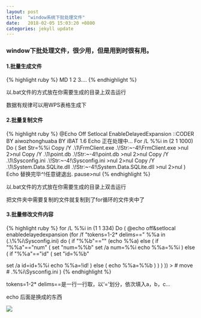 ```yaml
---
layout: post
title:  "window系统下批处理文件"
date:   2018-02-05 15:03:20 +0800
categories: jekyll update
---
```

<div>
	<h3>window下批处理文件，很少用，但是用到时很有用。</h3>
	<h4>1.批量生成文件</h4>
	{% highlight ruby %}
	  MD 1 2 3....
	{% endhighlight %}
	<p>以.bat文件的方式放在你需要生成的目录上双击运行</p>
	<p>数据有规律可以用WPS表格生成下</p>
	<h4>2.批量复制文件</h4>
	{% highlight ruby %}
	  @Echo Off
	Setlocal EnableDelayedExpansion
	::CODER BY aiwozhonghuaba BY iBAT 1.6
	Echo 正在处理中...
	For /L %%i in (2 1 1000) Do (
    Set Str=%%i
 	Copy /Y .\1\FrmClient.exe .\!Str:~-4!\FrmClient.exe >nul 2>nul   
 	Copy /Y .\1\point.db .\!Str:~-4!\point.db >nul 2>nul   
 	Copy /Y .\1\Sysconfig.ini .\!Str:~-4!\Sysconfig.ini >nul 2>nul   
	Copy /Y .\1\System.Data.SQLite.dll  .\!Str:~-4!\System.Data.SQLite.dll  >nul 2>nul
	)
	Echo 替换完毕^!任意键退出.
	pause>nul
	{% endhighlight %}
	<p>以.bat文件的方式放在你需要生成的目录上双击运行</p>
	<p>把文件夹中需要复制的文件就复制到了for循环的文件夹中了</p>
	<h4>3.批量修改文件内容</h4>
	{% highlight ruby %}
for /L %%i in (1 1 334) Do (
@echo off&setlocal enabledelayedexpansion
(for /f "tokens=1-2* delims==" %%a in (.\%%i\Sysconfig.ini) do (
if "%%b"=="" (echo %%a) else (
if "%%a"=="num" (
set "num=%%b"
set /a num=%%i
echo %%a=%%i
) else (
if "%%a"=="id" (
set "id=%%b"

set /a id=id+%%i
echo %%a=!id!
) else (
echo %%a=%%b
)
)
)
)) > #
move # .\%%i\Sysconfig.ini
)
	{% endhighlight %}
	<p>tokens=1-2* delims==是一行一行取，以‘=’划分，依次填入a，b，c...</p>
	<p>echo 后面是换成的东西</p>
	<img src="/resouse/img/pichuli/timg3.jpg">
</div>
